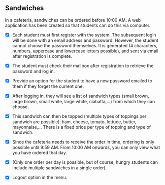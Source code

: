 ## Sandwiches

In a cafeteria, sandwiches can be ordered before 10:00 AM. A web application has been created so that students can do this via computer.

- [x] Each student must first register with the system. The subsequent login will be done with an email address and password. However, the student cannot choose the password themselves. It is generated (4 characters, numbers, uppercase and lowercase letters possible), and sent via email after registration is complete.

- [x] The student must check their mailbox after registration to retrieve the password and log in.

- [x] Provide an option for the student to have a new password emailed to them if they forget the current one.

- [x] After logging in, they will see a list of sandwich types (small brown, large brown, small white, large white, ciabatta,...) from which they can choose.

- [x] This sandwich can then be topped (multiple types of toppings per sandwich are possible): ham, cheese, tomato, lettuce, butter, mayonnaise,... There is a fixed price per type of topping and type of sandwich.

- [x] Since the cafeteria needs to receive the order in time, ordering is only possible until 9:59 AM. From 10:00 AM onwards, you can only view what you have ordered that day.

- [x] (Only one order per day is possible, but of course, hungry students can include multiple sandwiches in a single order).

- [x] Logout option in the menu.
